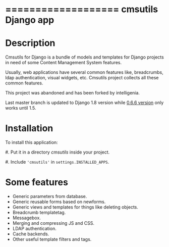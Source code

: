 ===================
cmsutils Django app
===================

Description
===========

Cmsutils for Django is a bundle of models and templates for Django projects in
need of some Content Management System features.

Usually, web applications have several common features like, breadcrumbs, ldap
authentication, visual widgets, etc. Cmsutils project collects all these common
features.

This project was abandoned and has been forked by intelligenia.

Last master branch is updated to Django 1.8 version while [0.6.6 version](https://pypi.python.org/pypi/cmsutils/0.6.6) only works until 1.5.

Installation
============

To install this application:

 #. Put it in a directory *cmsutils* inside your project.

 #. Include ``'cmsutils'`` in ``settings.INSTALLED_APPS``.

Some features
=============

* Generic parameters from database.
* Generic reusable forms based on newforms.
* Generic views and templates for things like deleting objects.
* Breadcrumb templatetag.
* Messagebox.
* Merging and compressing JS and CSS.
* LDAP authentication.
* Cache backends.
* Other useful template filters and tags.
